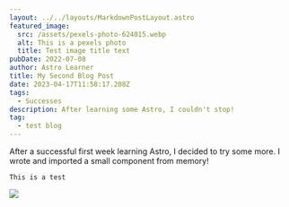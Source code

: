 ```yaml
---
layout: ../../layouts/MarkdownPostLayout.astro
featured_image:
  src: /assets/pexels-photo-624015.webp
  alt: This is a pexels photo
  title: Test image title text
pubDate: 2022-07-08
author: Astro Learner
title: My Second Blog Post
date: 2023-04-17T11:58:17.208Z
tags:
  - Successes
description: After learning some Astro, I couldn't stop!
tag:
  - test blog
---
```

After a successful first week learning Astro, I decided to try some more. I wrote and imported a small component from memory!

```
This is a test
```

![](/assets/forestimage.jpeg)